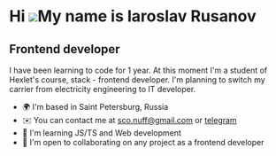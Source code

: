 Hi ![](https://user-images.githubusercontent.com/18350557/176309783-0785949b-9127-417c-8b55-ab5a4333674e.gif)My name is Iaroslav Rusanov
========================================================================================================================================

Frontend developer
------------------

I have been learning to code for 1 year. At this moment I'm a student of Hexlet's course, stack - frontend developer. I'm planning to switch my carrier from electricity engineering to IT developer.

* 🌍  I'm based in Saint Petersburg, Russia
* ✉️  You can contact me at [sco.nuff@gmail.com](mailto:sco.nuff@gmail.com) or [telegram](https://t.me/hecfyjd)
* 🧠  I'm learning JS/TS and Web development
* 🤝  I'm open to collaborating on any project as a frontend developer
